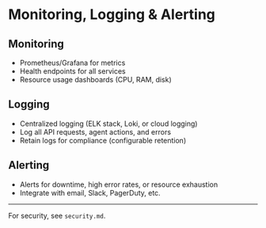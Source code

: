 # Monitoring, Logging & Alerting

## Monitoring
- Prometheus/Grafana for metrics
- Health endpoints for all services
- Resource usage dashboards (CPU, RAM, disk)

## Logging
- Centralized logging (ELK stack, Loki, or cloud logging)
- Log all API requests, agent actions, and errors
- Retain logs for compliance (configurable retention)

## Alerting
- Alerts for downtime, high error rates, or resource exhaustion
- Integrate with email, Slack, PagerDuty, etc.

---

For security, see `security.md`.
